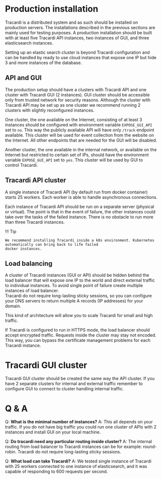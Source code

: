 # Production installation

Tracardi is a distributed system and as such should be installed on production servers. The installations described in
the previous sections are mainly used for testing purposes. A production installation should be built with at least five
Tracardi API instances, two instances of GUI, and three elasticsearch instances.

Setting up an elastic search cluster is beyond Tracardi configuration and can be handled by ready to use cloud instances
that expose one IP but hide 3 and more instances of the database.

## API and GUI

The production setup should have a clusters with Tracardi API and one cluster with Tracardi GUI (2 instances). GUI
cluster should be accessible only from trusted network for security reasons. Although the cluster with Tracardi API may
be set up as one cluster we recommend running 2 clusters with slightly reconfigured instances.

One cluster, the one available on the Internet, consisting of at least 3 instances should be configured with
environment variable `EXPOSE_GUI_API` set to `no`. This way the publicly available API will have only `/track` endpoint available.
This cluster will be used for event collection from the website on the Internet. All other endpoints that are needed for
the GUI will be disabled.

Another cluster, the one available in the internal network, or available on the Internet but restricted to certain set
of IPs, should have the environment variable `EXPOSE_GUI_API` set to `yes`. This cluster will be used by GUI to control Tracardi.

## Tracardi API cluster

A single instance of Tracardi API (by default run from docker container) starts 25 workers. Each worker is able to
handle asynchronous connections.

Each instance of Tracardi API should be run on a separate server (physical or virtual). The point is that in the event
of failure, the other instances could take over the tasks of the failed instance. There is no obstacle to run more than
three Tracardi instances.

!!! Tip

    We recommend installing Tracardi inside a k8s environment. Kubernetes automatically can bring back to life failed
    docker instances.

## Load balancing

A cluster of Tracardi instances (GUI or API) should be hidden behind the load balancer that will expose one IP to the
world and direct external traffic to individual instances. To avoid single point of failure create multiple instances of
load balancer.  
Tracardi do not require long-lasting sticky sessions, so you can configure your DNS servers to return multiple A
records (IP addresses) for your domain.

This kind of architecture will allow you to scale Tracardi for small and high traffic.

If Tracardi is configured to run in HTTPS mode, the load balancer should accept encrypted traffic. Requests inside the
cluster may stay not encoded. This way, you can bypass the certificate management problems for each Tracardi instance.

# Tracardi GUI cluster

Tracardi GUI cluster should be created the same way the API cluster. If you have 2 separate clusters for internal and
external traffic remember to configure GUI to connect to cluster handling internal traffic.

# Q & A

Q: __What is the minimal number of instances?__
A: This all depends on your traffic. If you do not have big traffic you
could run one cluster of APIs with 2 instances and install GUI on your local machine.

Q: __Do tracardi need any particular routing inside cluster?__ 
A: The internal routing from load balancer to Tracardi instances can be for example: round-robin. Tracardi do not 
require long-lasting sticky sessions.

Q: __What load can take Tracardi?__
A: We tested single instance of Tracardi with 25 workers connected to one instance of
elasticsearch, and it was capable of responding to 600 requests per second. 



